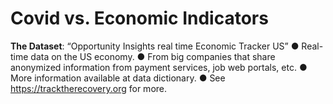 # Covid vs. Economic Indicators

**The Dataset**: “Opportunity Insights real time Economic Tracker US” 
● Real-time data on the US economy.
● From big companies that share anonymized information from payment services, job web 
portals, etc.
● More information available at data dictionary.
● See https://tracktherecovery.org for more.

